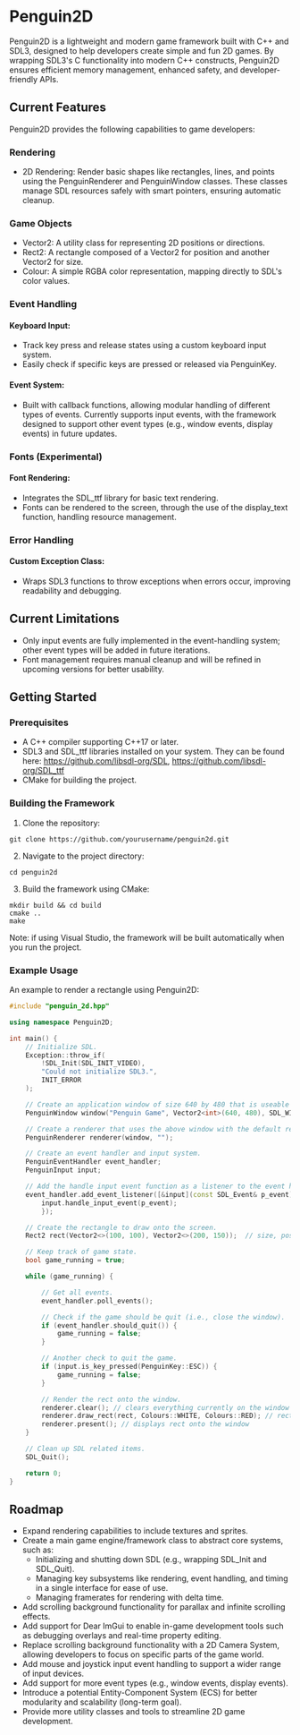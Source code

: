 # Penguin2D

Penguin2D is a lightweight and modern game framework built with C++ and SDL3, designed to help developers create simple and fun 2D games. By wrapping SDL3's C functionality into modern C++ constructs, Penguin2D ensures efficient memory management, enhanced safety, and developer-friendly APIs.

## Current Features
Penguin2D provides the following capabilities to game developers:

### Rendering
- 2D Rendering: Render basic shapes like rectangles, lines, and points using the PenguinRenderer and PenguinWindow classes. These classes manage SDL resources safely with smart pointers, ensuring automatic cleanup.

### Game Objects
- Vector2: A utility class for representing 2D positions or directions.
- Rect2: A rectangle composed of a Vector2 for position and another Vector2 for size.
- Colour: A simple RGBA color representation, mapping directly to SDL's color values.

### Event Handling
#### Keyboard Input:
- Track key press and release states using a custom keyboard input system.
- Easily check if specific keys are pressed or released via PenguinKey.

#### Event System:
- Built with callback functions, allowing modular handling of different types of events.
 Currently supports input events, with the framework designed to support other event types (e.g., window events, display events) in future updates.

### Fonts (Experimental)
#### Font Rendering:
- Integrates the SDL_ttf library for basic text rendering.
- Fonts can be rendered to the screen, through the use of the display_text function, handling resource management.

### Error Handling
#### Custom Exception Class:
- Wraps SDL3 functions to throw exceptions when errors occur, improving readability and debugging.

## Current Limitations
- Only input events are fully implemented in the event-handling system; other event types will be added in future iterations.
- Font management requires manual cleanup and will be refined in upcoming versions for better usability.

## Getting Started
### Prerequisites
- A C++ compiler supporting C++17 or later.
- SDL3 and SDL_ttf libraries installed on your system. They can be found here: https://github.com/libsdl-org/SDL, https://github.com/libsdl-org/SDL_ttf
- CMake for building the project.

### Building the Framework
1. Clone the repository:

```
git clone https://github.com/yourusername/penguin2d.git
```

2. Navigate to the project directory:
```
cd penguin2d
```

3. Build the framework using CMake:
```
mkdir build && cd build  
cmake ..  
make
```
Note: if using Visual Studio, the framework will be built automatically when you run the project.

### Example Usage
An example to render a rectangle using Penguin2D:

```cpp
#include "penguin_2d.hpp"

using namespace Penguin2D;

int main() {
    // Initialize SDL. 
    Exception::throw_if(
        !SDL_Init(SDL_INIT_VIDEO),
        "Could not initialize SDL3.",
        INIT_ERROR
    );

    // Create an application window of size 640 by 480 that is useable with OpenGL.
    PenguinWindow window("Penguin Game", Vector2<int>(640, 480), SDL_WINDOW_OPENGL);

    // Create a renderer that uses the above window with the default rendering driver (handled by SDL).
    PenguinRenderer renderer(window, "");

    // Create an event handler and input system.
    PenguinEventHandler event_handler;
    PenguinInput input;

    // Add the handle input event function as a listener to the event handler.
    event_handler.add_event_listener([&input](const SDL_Event& p_event) {
        input.handle_input_event(p_event);
        });

    // Create the rectangle to draw onto the screen.
    Rect2 rect(Vector2<>(100, 100), Vector2<>(200, 150));  // size, position as floating point values (Vector2 defaults to float)

    // Keep track of game state.
    bool game_running = true;

    while (game_running) {

        // Get all events.
        event_handler.poll_events();

        // Check if the game should be quit (i.e., close the window).
        if (event_handler.should_quit()) {
            game_running = false; 
        }

        // Another check to quit the game.
        if (input.is_key_pressed(PenguinKey::ESC)) {
            game_running = false;
        }

        // Render the rect onto the window.
        renderer.clear(); // clears everything currently on the window
        renderer.draw_rect(rect, Colours::WHITE, Colours::RED); // rect, outline, fill
        renderer.present(); // displays rect onto the window
    }

    // Clean up SDL related items.
    SDL_Quit(); 

    return 0;  
}
```

## Roadmap
- Expand rendering capabilities to include textures and sprites.
- Create a main game engine/framework class to abstract core systems, such as:
  - Initializing and shutting down SDL (e.g., wrapping SDL_Init and SDL_Quit).
  - Managing key subsystems like rendering, event handling, and timing in a single interface for ease of use.
  - Managing framerates for rendering with delta time.
- Add scrolling background functionality for parallax and infinite scrolling effects.
- Add support for Dear ImGui to enable in-game development tools such as debugging overlays and real-time property editing.
- Replace scrolling background functionality with a 2D Camera System, allowing developers to focus on specific parts of the game world.
- Add mouse and joystick input event handling to support a wider range of input devices.
- Add support for more event types (e.g., window events, display events).
- Introduce a potential Entity-Component System (ECS) for better modularity and scalability (long-term goal).
- Provide more utility classes and tools to streamline 2D game development.
